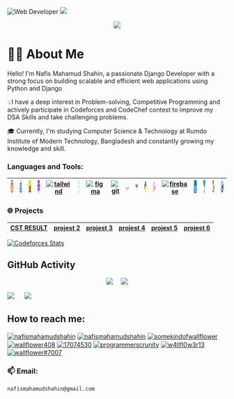 ![Web Developer](https://i.ibb.co/RNbmvff/nafismahamudshahin.png)
![](https://komarev.com/ghpvc/?username=nafismahamudshahin&color=green)

<p align="center">
<img src="https://readme-typing-svg.herokuapp.com/?font=Righteous&size=40&center=true&vCenter=true&width=500&height=70&duration=4200&lines=Hi+There!+%F0%9F%91%8B;+I%27m+Nafis+Mahamud+Shahin!;Django+Developer"/>
</p>

# 👨‍💻 About Me
Hello! I'm Nafis Mahamud Shahin, a passionate Django Developer with a strong focus on building scalable and efficient web applications using Python and Django

💡I have a deep interest in Problem-solving, Competitive Programming and actively participate in Codeforces and CodeChef contest to improve my DSA Skills and take challenging problems.

🎓 Currently, I'm studying Computer Science & Technology at Rumdo Institute of Modern Technology, Bangladesh and constantly growing my knowledge and skill.

<!-- Languages and tools  -->
### Languages and Tools:
|<a href="https://www.w3.org/html/" target="_blank"> <img src="https://raw.githubusercontent.com/devicons/devicon/master/icons/html5/html5-original-wordmark.svg" alt="html5"  width="30" height="30"/> </a>|<a href="https://www.w3schools.com/css/" target="_blank"> <img src="https://raw.githubusercontent.com/devicons/devicon/master/icons/css3/css3-original-wordmark.svg" alt="css3" width="30" height="30"/> </a> |<a href="https://developer.mozilla.org/en-US/docs/Web/JavaScript" target="_blank"> <img src="https://raw.githubusercontent.com/devicons/devicon/master/icons/javascript/javascript-original.svg" alt="javascript" width="30" height="30"/> </a>|<a href="https://getbootstrap.com" target="_blank"> <img src="https://raw.githubusercontent.com/devicons/devicon/master/icons/bootstrap/bootstrap-plain-wordmark.svg" alt="bootstrap" width="30" height="30"/> </a>|<a href="https://tailwindcss.com/" target="_blank"> <img src="https://www.vectorlogo.zone/logos/tailwindcss/tailwindcss-icon.svg" alt="tailwind"  width="30" height="30"/> </a> |<a href="https://reactjs.org/" target="_blank"> <img src="https://raw.githubusercontent.com/devicons/devicon/master/icons/react/react-original-wordmark.svg" alt="react"  width="30" height="30"/> </a>|<a href="https://www.figma.com/" target="_blank"> <img src="https://www.vectorlogo.zone/logos/figma/figma-icon.svg" alt="figma"  width="30" height="30"/> </a>  |<a href="https://git-scm.com/" target="_blank"> <img src="https://www.vectorlogo.zone/logos/git-scm/git-scm-icon.svg" alt="git"  width="30" height="30"/> </a>|<a href="https://www.mysql.com/" target="_blank"> <img src="https://raw.githubusercontent.com/devicons/devicon/master/icons/mysql/mysql-original-wordmark.svg" alt="mysql"  width="30" height="30"/> </a> |<a href="https://nodejs.org" target="_blank"> <img src="https://raw.githubusercontent.com/devicons/devicon/master/icons/nodejs/nodejs-original-wordmark.svg" alt="nodejs"  width="30" height="30"/> </a> |<a href="https://www.python.org" target="_blank"> <img src="https://raw.githubusercontent.com/devicons/devicon/master/icons/python/python-original.svg" alt="python"  width="30" height="30"/> </a>|<a href="https://sass-lang.com" target="_blank"> <img src="https://raw.githubusercontent.com/devicons/devicon/master/icons/sass/sass-original.svg" alt="sass"  width="30" height="30"/> </a> |<a href="https://firebase.google.com/" target="_blank" rel="noreferrer"> <img src="https://www.vectorlogo.zone/logos/firebase/firebase-icon.svg" alt="firebase" width="40" height="40"/> </a> |<a href="https://www.typescriptlang.org/" target="_blank"> <img src="https://raw.githubusercontent.com/devicons/devicon/master/icons/typescript/typescript-original.svg" alt="typescript"  width="30" height="30"/> </a>|<a href="https://vuejs.org/" target="_blank"> <img src="https://raw.githubusercontent.com/devicons/devicon/master/icons/vuejs/vuejs-original-wordmark.svg" alt="vuejs"  width="30" height="30"/> </a>|<a href="https://www.linux.org/" target="_blank"> <img src="https://raw.githubusercontent.com/devicons/devicon/master/icons/linux/linux-original.svg" alt="linux" width="30" height="30"/> </a> |<a href="https://www.cprogramming.com/" target="_blank"> <img src="https://raw.githubusercontent.com/devicons/devicon/master/icons/c/c-original.svg" alt="c" width="30" height="30"/> </a>|
|---|---|---|---|---|---|---|---|---|---|---|---|---|---|---|---|---|

<!-- skill icon -->



### 🌐 Projects
| <a target="_blank" href="https://nafismahamudshahin.github.io/bteb-rimt-cst-21-22-result"> CST RESULT <a/> | <a href="https://github.com/yourusername/project2"> projest 2 <a/> | <a href="https://github.com/yourusername/project3"> projest 3 <a/> | <a href="https://github.com/yourusername/project4"> projest 4 <a/> | <a href="https://github.com/yourusername/project5"> projest 5 <a/> | <a href="https://github.com/yourusername/project6"> projest 6 <a/> |
| ------ | ------ | ------ | ------ | ------ | ------
<!-- codeforce stats-->
[![Codeforces Stats](https://codeforces-readme-stats.vercel.app/api/card?username=nafismahamudshahin)](https://codeforces.com/profile/nafismahamudshahin)

<!--GitHub Activity Section-->
## GitHub Activity
<p align="center">
  <img src="https://github-readme-stats.vercel.app/api?username=nafismahamudshahin&show_icons=true&count_private=true&theme=radical" width="48%" />
  <img width="2%">
  <img src="https://github-readme-streak-stats.herokuapp.com/?user=nafismahamudshahin&theme=radical&background=#0f0f0f&ring=1CAAD9&fire=DD2729" width="48%" />
</p>


<p>
  <img src="https://leetcard.jacoblin.cool/nafismahamudshahin?theme=radical&font=FFFFFF" width="48%"/>
  <img width="3%">
  <img src="https://github-readme-stats.vercel.app/api/top-langs/?username=nafismahamudshahin&layout=compact&langs_count=8&theme=radical&bg_color=#0f0f0f&text_color=FFFFFF&hide_border=false" width="35%"/>
</p>

<!-- connect with me: -->
## How to reach me:
<p align="left">
<a href="https://linkedin.com/in/nafismahamudshahin~" target="blank"><img align="center" src="https://raw.githubusercontent.com/rahuldkjain/github-profile-readme-generator/master/src/images/icons/Social/linked-in-alt.svg" alt="nafismahamudshahin" height="30" width="40" /></a>
<a href="https://fb.com/nafismahamudshahin" target="blank"><img align="center" src="https://raw.githubusercontent.com/rahuldkjain/github-profile-readme-generator/master/src/images/icons/Social/facebook.svg" alt="nafismahamudshahin" height="30" width="40" /></a>
<a href="" target="blank"><img align="center" src="https://raw.githubusercontent.com/rahuldkjain/github-profile-readme-generator/master/src/images/icons/Social/codepen.svg" alt="somekindofwallflower" height="30" width="40" /></a>
<a href="" target="blank"><img align="center" src="https://raw.githubusercontent.com/rahuldkjain/github-profile-readme-generator/master/src/images/icons/Social/twitter.svg" alt="wallflower408" height="30" width="40" /></a>
<a href="" target="blank"><img align="center" src="https://raw.githubusercontent.com/rahuldkjain/github-profile-readme-generator/master/src/images/icons/Social/stack-overflow.svg" alt="17074530" height="30" width="40" /></a>
<a href="" target="blank"><img align="center" src="https://raw.githubusercontent.com/rahuldkjain/github-profile-readme-generator/master/src/images/icons/Social/instagram.svg" alt="programmerscrunity" height="30" width="40" /></a>
<a href="" target="blank"><img align="center" src="https://raw.githubusercontent.com/rahuldkjain/github-profile-readme-generator/master/src/images/icons/Social/hackerrank.svg" alt="w4llfl0w3r13" height="30" width="40" /></a>
<a href="" target="blank"><img align="center" src="https://raw.githubusercontent.com/rahuldkjain/github-profile-readme-generator/master/src/images/icons/Social/discord.svg" alt="wallflower#7007" height="30" width="40" /></a>
</p>

### 📫 Email:
```sh 
nafismahamudshahin@gmail.com
```
